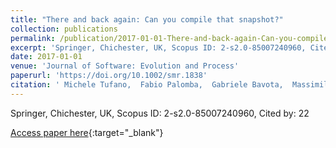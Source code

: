 ```yaml
---
title: "There and back again: Can you compile that snapshot?"
collection: publications
permalink: /publication/2017-01-01-There-and-back-again-Can-you-compile-that-snapshot
excerpt: 'Springer, Chichester, UK, Scopus ID: 2-s2.0-85007240960, Cited by: 22'
date: 2017-01-01
venue: 'Journal of Software: Evolution and Process'
paperurl: 'https://doi.org/10.1002/smr.1838'
citation: ' Michele Tufano,  Fabio Palomba,  Gabriele Bavota,  Massimiliano Di,  Rocco Oliveto,  Andrea De,  Denys Poshyvanyk, &quot;There and back again: Can you compile that snapshot?.&quot; Journal of Software: Evolution and Process, 2017.'
---
```

Springer, Chichester, UK, Scopus ID: 2-s2.0-85007240960, Cited by: 22

[Access paper here](https://doi.org/10.1002/smr.1838){:target="_blank"}
